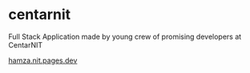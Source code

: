 # centarnit
Full Stack Application made by young crew of promising developers at CentarNIT

<a href="https://hamza.nit.pages.dev">hamza.nit.pages.dev</a>
